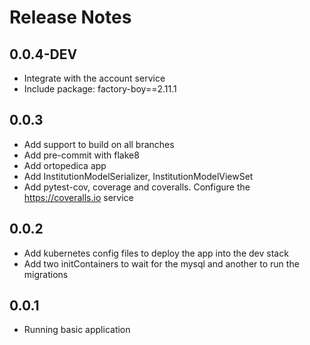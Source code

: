 # Release Notes

## 0.0.4-DEV

- Integrate with the account service
- Include package: factory-boy==2.11.1


## 0.0.3

- Add support to build on all branches
- Add pre-commit with flake8
- Add ortopedica app
- Add InstitutionModelSerializer, InstitutionModelViewSet
- Add pytest-cov, coverage and coveralls. Configure the https://coveralls.io service



## 0.0.2

- Add kubernetes config files to deploy the app into the dev stack
- Add two initContainers to wait for the mysql and another to run the migrations



## 0.0.1

- Running basic application
